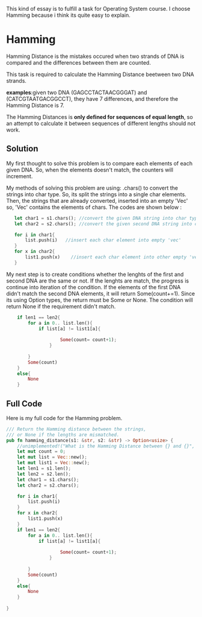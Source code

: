 This kind of essay is to fulfill a task for Operating System course. I choose Hamming because i think its quite easy to explain.

# Hamming
  Hamming Distance is the mistakes occured when two strands of DNA is compared and the differences between them are counted.
  
  This task is required to calculate the Hamming Distance beetween two DNA strands.
  
 **examples**:given two DNA (GAGCCTACTAACGGGAT) and (CATCGTAATGACGGCCT), they have 7 differences, and therefore the Hamming Distance is 7.
  
  
  The Hamming Distances is **only defined for sequences of equal length**, so an attempt to calculate it between sequences of different lengths should not work.
  
 ## Solution
 My first thought to solve this problem is to compare each elements of each given DNA. So, when the elements doesn't match, the counters will increment.
 
 My methods of solving this problem are using: .chars() to convert the strings into char type. So, its split the strings into a single char elements. Then, the strings that are already converted, inserted into an empty 'Vec' so, 'Vec' contains the elements of chars. The codes are shown below :
 
 ```rust
    let char1 = s1.chars(); //convert the given DNA string into char type
    let char2 = s2.chars(); //convert the given second DNA string into char type

    for i in char1{   
        list.push(i)   //insert each char element into empty 'vec'
    }
    for x in char2{
        list1.push(x)    //insert each char element into other empty 'vec'
    }
 ```
My next step is to create conditions whether the lenghts of the first and second DNA are the same or not. If the lenghts are match, the progress is continue into iteration of the condition. If the elements of the first DNA didn't match the second DNA elements, it will return Some(count+=1). Since its using Option types, the return must be Some or None. The condition will return None if the requirement didn't match.

``` rust
    if len1 == len2{
        for a in 0.. list.len(){
            if list[a] != list1[a]{
                    
                    Some(count= count+1);
                }
            
        }
        Some(count)
    }
    else{
        None
    }
```


## Full Code
Here is my full code for the Hamming problem.
 
```rust
/// Return the Hamming distance between the strings,
/// or None if the lengths are mismatched.
pub fn hamming_distance(s1: &str, s2: &str) -> Option<usize> {
    //unimplemented!("What is the Hamming Distance between {} and {}", s1, s2);
    let mut count = 0;
    let mut list = Vec::new();
    let mut list1 = Vec::new();
    let len1 = s1.len();
    let len2 = s2.len();
    let char1 = s1.chars();
    let char2 = s2.chars();

    for i in char1{
        list.push(i)
    }
    for x in char2{
        list1.push(x)
    }
    if len1 == len2{
        for a in 0.. list.len(){
            if list[a] != list1[a]{
                    
                    Some(count= count+1);
                }
            
        }
        Some(count)
    }
    else{
        None
    }
    
}
```


